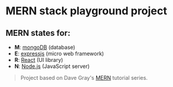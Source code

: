 # MERN stack playground project

## MERN states for:

- **M**: [mongoDB](https://www.mongodb.com/) (database)
- **E**: [expressjs](https://expressjs.com) (micro web framework)
- **R**: [React](https://reactjs.org/) (UI library)
- **N**: [Node.js](https://nodejs.org) (JavaScript server)

> Project based on Dave Gray's [MERN](https://www.youtube.com/watch?v=H-9l-gTq-C4) tutorial series.

